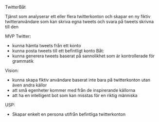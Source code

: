 TwitterBåt

Tjänst som analyserar ett eller flera twitterkonton och skapar
en ny fiktiv twitteranvändare som kan skriva egna tweets och svara
på tweets skrivna till den

MVP
Twitter: 
 - kunna hämta tweets från ett konto
 - kunna posta tweets till ett befintligt konto
Båt:
 - kunna generera tweets baserat på sannolikhet som är kontrollerade för grammatik
 
Vision:
 - kunna skapa fiktiv användare baserat inte bara på twitterkonton utan även andra källor
 - att små egenheter kommer med från de inspirerande källorna
 - att ha en intelligent bot som kan misstas för en riktig människa
 
USP: 
 - Skapar enkelt en persona utifrån befintliga twitterkonton